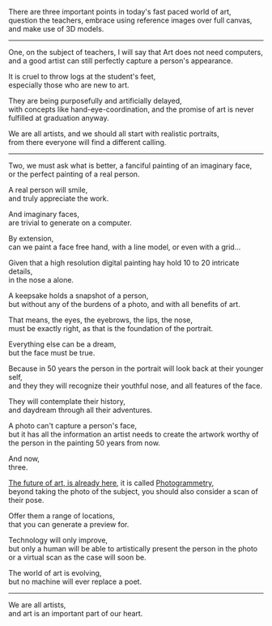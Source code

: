There are three important points in today's fast paced world of art,\
question the teachers, embrace using reference images over full canvas, and make use of 3D models.

---

One, on the subject of teachers, I will say that Art does not need computers,\
and a good artist can still perfectly capture a person's appearance.

It is cruel to throw logs at the student's feet,\
especially those who are new to art.

They are being purposefully and artificially delayed,\
with concepts like hand-eye-coordination, and the promise of art is never fulfilled at graduation anyway.

We are all artists, and we should all start with realistic portraits,\
from there everyone will find a different calling.

---

Two, we must ask what is better, a fanciful painting of an imaginary face,\
or the perfect painting of a real person.

A real person will smile,\
and truly appreciate the work.

And imaginary faces,\
are trivial to generate on a computer.

By extension,\
can we paint a face free hand, with a line model, or even with a grid...

Given that a high resolution digital painting hay hold 10 to 20 intricate details,\
in the nose a alone.

A keepsake holds a snapshot of a person,\
but without any of the burdens of a photo, and with all benefits of art.

That means, the eyes, the eyebrows, the lips, the nose,\
must be exactly right, as that is the foundation of the portrait.

Everything else can be a dream,\
but the face must be true.

Because in 50 years the person in the portrait will look back at their younger self,\
and they they will recognize their youthful nose, and all features of the face.

They will contemplate their history,\
and daydream through all their adventures.

A photo can't capture a person's face,\
but it has all the information an artist needs to create the artwork worthy of the person in the painting 50 years from now.

And now,\
three.

[The future of art, is already here](https://www.youtube.com/watch?v=1D0EhSi-vvc), it is called [Photogrammetry](https://www.youtube.com/watch?v=k4NTf0hMjtY),\
beyond taking the photo of the subject, you should also consider a scan of their pose.

Offer them a range of locations,\
that you can generate a preview for.

Technology will only improve,\
but only a human will be able to artistically present the person in the photo or a virtual scan as the case will soon be.

The world of art is evolving,\
but no machine will ever replace a poet.

---

We are all artists,\
and art is an important part of our heart.
